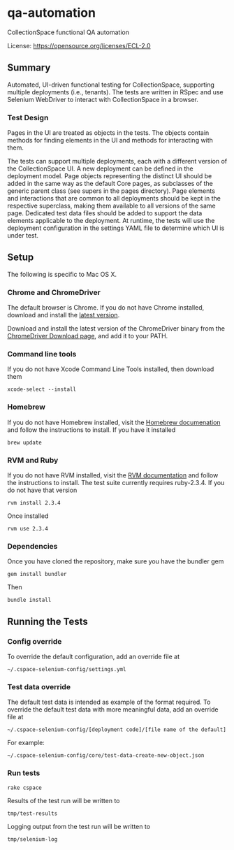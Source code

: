 # qa-automation
CollectionSpace functional QA automation

License: https://opensource.org/licenses/ECL-2.0

## Summary

Automated, UI-driven functional testing for CollectionSpace, supporting multiple deployments (i.e., tenants). The tests are written in RSpec and use Selenium WebDriver to interact with CollectionSpace in a browser.

### Test Design

Pages in the UI are treated as objects in the tests. The objects contain methods for finding elements in the UI and methods for interacting with them.

The tests can support multiple deployments, each with a different version of the CollectionSpace UI. A new deployment can be defined in the deployment model. Page objects representing the distinct UI should be added in the same way as the default Core pages, as subclasses of the generic parent class (see supers in the pages directory). Page elements and interactions that are common to all deployments should be kept in the respective superclass, making them available to all versions of the same page. Dedicated test data files should be added to support the data elements applicable to the deployment. At runtime, the tests will use the deployment configuration in the settings YAML file to determine which UI is under test.

## Setup

The following is specific to Mac OS X.

### Chrome and ChromeDriver
The default browser is Chrome. If you do not have Chrome installed, download and install the [latest version](https://www.google.com/chrome/browser/desktop/index.html).

Download and install the latest version of the ChromeDriver binary from the [ChromeDriver Download page](https://sites.google.com/a/chromium.org/chromedriver/downloads), and add it to your PATH.

### Command line tools

If you do not have Xcode Command Line Tools installed, then download them
```
xcode-select --install
```

### Homebrew

If you do not have Homebrew installed, visit the [Homebrew documenation](https://brew.sh/) and follow the instructions to install. If you have it installed
```
brew update
```

### RVM and Ruby

If you do not have RVM installed, visit the [RVM documentation](https://rvm.io/) and follow the instructions to install. The test suite currently requires ruby-2.3.4.  If you do not have that version
```
rvm install 2.3.4
```
Once installed
```
rvm use 2.3.4
```

### Dependencies

Once you have cloned the repository, make sure you have the bundler gem
```
gem install bundler
```
Then
```
bundle install
```

## Running the Tests

### Config override
To override the default configuration, add an override file at
```
~/.cspace-selenium-config/settings.yml
```

### Test data override
The default test data is intended as example of the format required. To override the default test data with more meaningful data, add an override file at
```
~/.cspace-selenium-config/[deployment code]/[file name of the default]
```
For example:
```
~/.cspace-selenium-config/core/test-data-create-new-object.json
```

### Run tests
```
rake cspace
```

Results of the test run will be written to
```
tmp/test-results
```
Logging output from the test run will be written to
```
tmp/selenium-log
```
